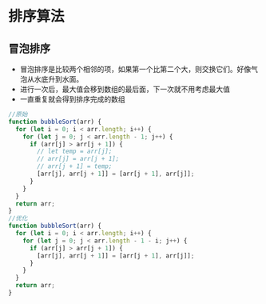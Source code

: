 # 排序算法

## 冒泡排序

- 冒泡排序是比较两个相邻的项，如果第一个比第二个大，则交换它们。好像气泡从水底升到水面。
- 进行一次后，最大值会移到数组的最后面，下一次就不用考虑最大值
- 一直重复就会得到排序完成的数组

```js
//原始
function bubbleSort(arr) {
  for (let i = 0; i < arr.length; i++) {
    for (let j = 0; j < arr.length - 1; j++) {
      if (arr[j] > arr[j + 1]) {
        // let temp = arr[j];
        // arr[j] = arr[j + 1];
        // arr[j + 1] = temp;
        [arr[j], arr[j + 1]] = [arr[j + 1], arr[j]];
      }
    }
  }
  return arr;
}
//优化
function bubbleSort(arr) {
  for (let i = 0; i < arr.length; i++) {
    for (let j = 0; j < arr.length - 1 - i; j++) {
      if (arr[j] > arr[j + 1]) {
        [arr[j], arr[j + 1]] = [arr[j + 1], arr[j]];
      }
    }
  }
  return arr;
}
```
